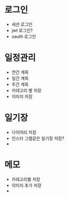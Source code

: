 # 로그인
- 세션 로그인
- jwt 로그인?
- oauth 로그인

# 일정관리
- 연간 계획
- 일간 계획
- 주간 계획
- 카테고리 별 저장
- 이미지 저장

# 일기장
- 다이어리 저장
- 인스타 그램같은 일기장 저장?
- 

# 메모
- 카테고리별 저장
- 이미지 추가 저장
- 
